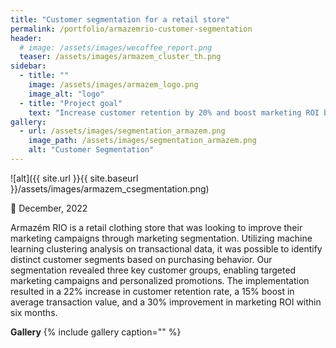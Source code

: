 ```yaml
---
title: "Customer segmentation for a retail store"
permalink: /portfolio/armazemrio-customer-segmentation
header:
  # image: /assets/images/wecoffee_report.png
  teaser: /assets/images/armazem_cluster_th.png
sidebar:
  - title: ""
    image: /assets/images/armazem_logo.png
    image_alt: "logo"
  - title: "Project goal"
    text: "Increase customer retention by 20% and boost marketing ROI by 25% through the implementation of a data-driven customer segmentation strategy for Armazém Rio's retail operations."
gallery:
  - url: /assets/images/segmentation_armazem.png
    image_path: /assets/images/segmentation_armazem.png
    alt: "Customer Segmentation"
---
```


![alt]({{ site.url }}{{ site.baseurl }}/assets/images/armazem_csegmentation.png)

📅 December, 2022

Armazém RIO is a retail clothing store that was looking to improve their marketing campaigns through marketing segmentation. Utilizing machine learning clustering analysis on transactional data, it was possible to identify distinct customer segments based on purchasing behavior. Our segmentation revealed three key customer groups, enabling targeted marketing campaigns and personalized promotions. The implementation resulted in a 22% increase in customer retention rate, a 15% boost in average transaction value, and a 30% improvement in marketing ROI within six months.

**Gallery**
{% include gallery caption="" %}